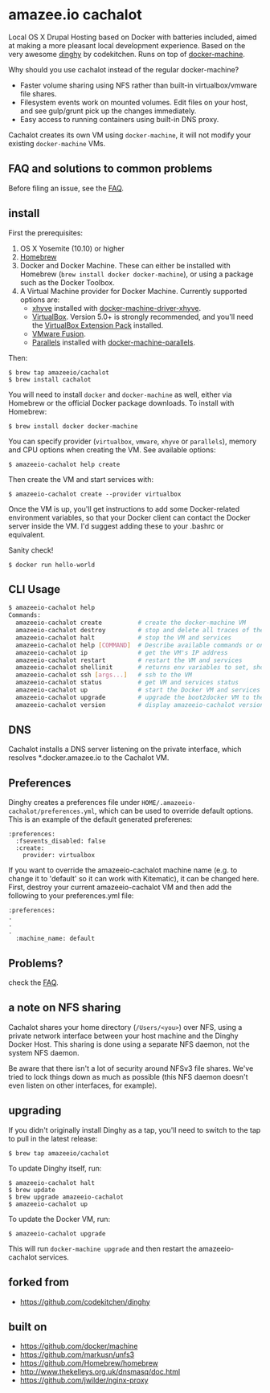 # amazee.io cachalot

Local OS X Drupal Hosting based on Docker with batteries included, aimed at making a more pleasant local development experience.
Based on the very awesome [dinghy](https://github.com/codekitchen/dinghy) by codekitchen.
Runs on top of [docker-machine](https://github.com/docker/machine).

Why should you use cachalot instead of the regular docker-machine?
  * Faster volume sharing using NFS rather than built-in virtualbox/vmware file shares.
  * Filesystem events work on mounted volumes. Edit files on your host, and see gulp/grunt pick up the changes immediately.
  * Easy access to running containers using built-in DNS proxy.

Cachalot creates its own VM using `docker-machine`, it will not modify your existing `docker-machine` VMs.

## FAQ and solutions to common problems

Before filing an issue, see the [FAQ](FAQ.md).

## install

First the prerequisites:

1. OS X Yosemite (10.10) or higher
1. [Homebrew](https://github.com/Homebrew/homebrew)
1. Docker and Docker Machine. These can either be installed with Homebrew (`brew install docker docker-machine`), or using a package such as the Docker Toolbox.
1. A Virtual Machine provider for Docker Machine. Currently supported options are:
    * [xhyve](http://www.xhyve.org/) installed with [docker-machine-driver-xhyve](https://github.com/zchee/docker-machine-driver-xhyve#install).
    * [VirtualBox](https://www.virtualbox.org). Version 5.0+ is strongly recommended, and you'll need the [VirtualBox Extension Pack](https://www.virtualbox.org/wiki/Downloads) installed.
    * [VMware Fusion](http://www.vmware.com/products/fusion).
    * [Parallels](https://www.parallels.com/products/desktop/) installed with [docker-machine-parallels](https://github.com/Parallels/docker-machine-parallels).

Then:

    $ brew tap amazeeio/cachalot
    $ brew install cachalot

You will need to install `docker` and `docker-machine` as well, either via Homebrew or the official Docker package downloads. To install with Homebrew:

    $ brew install docker docker-machine

You can specify provider (`virtualbox`, `vmware`, `xhyve` or `parallels`), memory and CPU options when creating the VM. See available options:

    $ amazeeio-cachalot help create

Then create the VM and start services with:

    $ amazeeio-cachalot create --provider virtualbox

Once the VM is up, you'll get instructions to add some Docker-related
environment variables, so that your Docker client can contact the Docker
server inside the VM. I'd suggest adding these to your .bashrc or
equivalent.

Sanity check!

    $ docker run hello-world

## CLI Usage

```bash
$ amazeeio-cachalot help
Commands:
  amazeeio-cachalot create          # create the docker-machine VM
  amazeeio-cachalot destroy         # stop and delete all traces of the VM
  amazeeio-cachalot halt            # stop the VM and services
  amazeeio-cachalot help [COMMAND]  # Describe available commands or one specific command
  amazeeio-cachalot ip              # get the VM's IP address
  amazeeio-cachalot restart         # restart the VM and services
  amazeeio-cachalot shellinit       # returns env variables to set, should be run like $(amazeeio-cachalot shellinit)
  amazeeio-cachalot ssh [args...]   # ssh to the VM
  amazeeio-cachalot status          # get VM and services status
  amazeeio-cachalot up              # start the Docker VM and services
  amazeeio-cachalot upgrade         # upgrade the boot2docker VM to the newest available
  amazeeio-cachalot version         # display amazeeio-cachalot version
```

## DNS

Cachalot installs a DNS server listening on the private interface, which
resolves \*.docker.amazee.io to the Cachalot VM.


## Preferences

Dinghy creates a preferences file under ```HOME/.amazeeio-cachalot/preferences.yml```, which can be used to override default options. This is an example of the default generated preferenes:

```
:preferences:
  :fsevents_disabled: false
  :create:
    provider: virtualbox
```

If you want to override the amazeeio-cachalot machine name (e.g. to change it to 'default' so it can work with Kitematic), it can be changed here. First, destroy your current amazeeio-cachalot VM and then add the following to your preferences.yml file:

```
:preferences:
.
.
.
  :machine_name: default
```

## Problems?

check the [FAQ](FAQ.md).

## a note on NFS sharing

Cachalot shares your home directory (`/Users/<you>`) over NFS, using a
private network interface between your host machine and the Dinghy
Docker Host. This sharing is done using a separate NFS daemon, not the
system NFS daemon.

Be aware that there isn't a lot of security around NFSv3 file shares.
We've tried to lock things down as much as possible (this NFS daemon
doesn't even listen on other interfaces, for example).

## upgrading

If you didn't originally install Dinghy as a tap, you'll need to switch to the
tap to pull in the latest release:

    $ brew tap amazeeio/cachalot

To update Dinghy itself, run:

    $ amazeeio-cachalot halt
    $ brew update
    $ brew upgrade amazeeio-cachalot
    $ amazeeio-cachalot up

To update the Docker VM, run:

    $ amazeeio-cachalot upgrade

This will run `docker-machine upgrade` and then restart the amazeeio-cachalot services.

## forked from

 - https://github.com/codekitchen/dinghy

## built on

 - https://github.com/docker/machine
 - https://github.com/markusn/unfs3
 - https://github.com/Homebrew/homebrew
 - http://www.thekelleys.org.uk/dnsmasq/doc.html
 - https://github.com/jwilder/nginx-proxy
